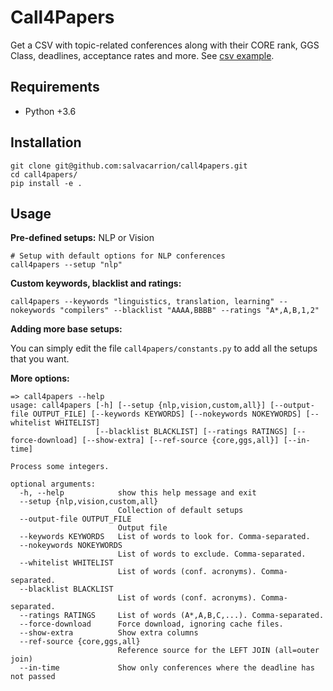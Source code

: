 # Call4Papers

Get a CSV with topic-related conferences along with their CORE rank, GGS Class, deadlines, acceptance rates and more. See [csv example](/examples/conferences.csv).

## Requirements

- Python +3.6


## Installation

```
git clone git@github.com:salvacarrion/call4papers.git
cd call4papers/
pip install -e .
```


## Usage

**Pre-defined setups:** NLP or Vision

```
# Setup with default options for NLP conferences
call4papers --setup "nlp"
```

**Custom keywords, blacklist and ratings:**

```
call4papers --keywords "linguistics, translation, learning" --nokeywords "compilers" --blacklist "AAAA,BBBB" --ratings "A*,A,B,1,2"
```

                                                                                              
**Adding more base setups:**                                                                  
                                                                                              
You can simply edit the file ``call4papers/constants.py`` to add all the setups that you want.


**More options:**

```
=> call4papers --help
usage: call4papers [-h] [--setup {nlp,vision,custom,all}] [--output-file OUTPUT_FILE] [--keywords KEYWORDS] [--nokeywords NOKEYWORDS] [--whitelist WHITELIST]
                   [--blacklist BLACKLIST] [--ratings RATINGS] [--force-download] [--show-extra] [--ref-source {core,ggs,all}] [--in-time]

Process some integers.

optional arguments:
  -h, --help            show this help message and exit
  --setup {nlp,vision,custom,all}
                        Collection of default setups
  --output-file OUTPUT_FILE
                        Output file
  --keywords KEYWORDS   List of words to look for. Comma-separated.
  --nokeywords NOKEYWORDS
                        List of words to exclude. Comma-separated.
  --whitelist WHITELIST
                        List of words (conf. acronyms). Comma-separated.
  --blacklist BLACKLIST
                        List of words (conf. acronyms). Comma-separated.
  --ratings RATINGS     List of words (A*,A,B,C,...). Comma-separated.
  --force-download      Force download, ignoring cache files.
  --show-extra          Show extra columns
  --ref-source {core,ggs,all}
                        Reference source for the LEFT JOIN (all=outer join)
  --in-time             Show only conferences where the deadline has not passed
```



